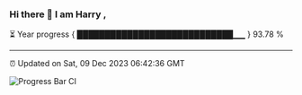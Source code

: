 ### Hi there 👋 I am Harry , 

⏳ Year progress { ████████████████████████████▁▁ } 93.78 %

---

⏰ Updated on Sat, 09 Dec 2023 06:42:36 GMT

![Progress Bar CI](https://github.com/duykhang68/duykhang68/workflows/Progress%20Bar%20CI/badge.svg)
